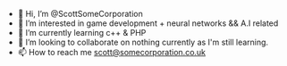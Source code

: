 - 👋 Hi, I’m @ScottSomeCorporation
- 👀 I’m interested in game development + neural networks && A.I related
- 🌱 I’m currently learning c++ & PHP
- 💞️ I’m looking to collaborate on nothing currently as I'm still learning.
- 📫 How to reach me scott@somecorporation.co.uk

<!---
ScottSomeCorporation/ScottSomeCorporation is a ✨ special ✨ repository because its `README.md` (this file) appears on your GitHub profile.
You can click the Preview link to take a look at your changes.
--->
